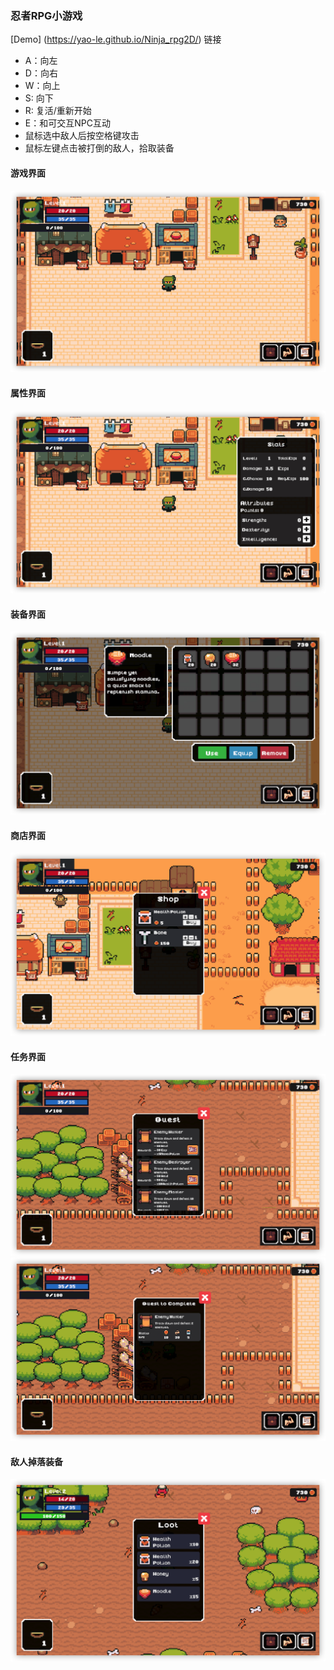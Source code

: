 ### 忍者RPG小游戏

[Demo] (https://yao-le.github.io/Ninja_rpg2D/) 链接

- A：向左
- D：向右
- W：向上
- S: 向下
- R: 复活/重新开始
- E：和可交互NPC互动
- 鼠标选中敌人后按空格键攻击
- 鼠标左键点击被打倒的敌人，拾取装备

#### 游戏界面
![intro](Images/intro.png)

#### 属性界面
![stats](Images/stats.png)

#### 装备界面
![inventory](Images/inventory.png)

#### 商店界面
![shop](Images/shop.png)

#### 任务界面
![quest01](Images/quest01.png)
![quest02](Images/quest02.png)

#### 敌人掉落装备
![loot](Images/loot.png)


